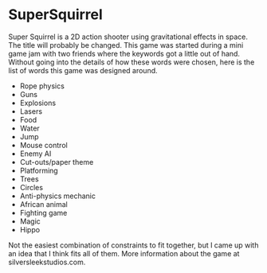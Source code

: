 # SuperSquirrel
Super Squirrel is a 2D action shooter using gravitational effects in space. The title will probably be changed. This game was started during a mini game jam with two friends where the keywords got a little out of hand. Without going into the details of how these words were chosen, here is the list of words this game was designed around.

- Rope physics
- Guns
- Explosions
- Lasers
- Food
- Water
- Jump
- Mouse control
- Enemy AI
- Cut-outs/paper theme
- Platforming
- Trees
- Circles
- Anti-physics mechanic
- African animal
- Fighting game
- Magic
- Hippo

Not the easiest combination of constraints to fit together, but I came up with an idea that I think fits all of them. More information about the game at silversleekstudios.com.
